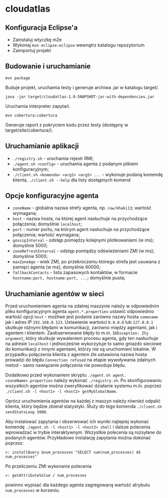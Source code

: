 cloudatlas
==========

Konfiguracja Eclipse'a
--------------------

* Zainstaluj wtyczkę m2e
* Wykonaj `mvn eclipse:eclipse` wewnątrz katalogu repozytorium
* Zaimportuj projekt

Budowanie i uruchamianie
--------------------

    mvn package

Buduje projekt, uruchamia testy i generuje archiwa .jar w katalogu target/.

    java -jar target/cloudatlas-1.0-SNAPSHOT-jar-with-dependencies.jar
    
Uruchamia interpreter zapytań.

    mvn cobertura:cobertura
    
Generuje raport z pokryciem kodu przez testy (dostępny w target/site/cobertura/).

Uruchamianie aplikacji
--------------------

* `./registry.sh` - uruchamia rejestr RMI;
* `./agent.sh <config>` - uruchamia agenta z podanym plikiem konfiguracyjnym;
* `./client.sh <komenda> <arg1> <arg2> ...` - wykonuje podaną komendę klienta, `./client.sh --help` dla listy dostępnych komend  

Opcje konfiguracyjne agenta
--------------------

* `zoneName` - globalna nazwa strefy agenta, np. `/uw/khaki13`; wartość wymagana;
* `host` - nazwa hosta, na której agent nasłuchuje na przychodzące połączenia; domyślnie `localhost`;
* `port` - numer portu, na którym agent nasłuchuje na przychodzące połączenia; wartość wymagana;
* `gossipInterval` - odstęp pomiędzy kolejnymi plotkowaniami (w ms); domyślnie 5000;
* `zoneRefreshInterval` - odstęp pomiędzy odświeżeniami ZMI (w ms); domyślnie 5000;
* `maxZoneAge` - wiek ZMI, po przekroczeniu którego strefa jest usuwana z pamięci agenta (w ms); domyślnie 60000;
* `fallbackContacts` - lista zapasowych kontaktów, w formacie `hostname:port, hostname:port, ...`; domyślnie pusta;

Uruchamianie agentów w sieci
--------------------

Przed uruchomieniem agenta na zdalnej maszynie należy w odpowiednim pliku konfiguracyjnym agenta `agent.*.properties` ustawić
odpowiednio wartość opcji `host` - możliwe jest podanie zarówno nazwy hosta `somename` jak i adres IP `192.168.0.123`. Ustawienie
wartości `0.0.0.0` lub `127.0.0.1` skutkuje różnymi błędami w komunikacji, zarówno między agentami, jak i agentem i klientem.
Zaobserwowane błędy to m.in. `IOException: Zły argument`, który skutkuje wywaleniem procesu agenta, gdy ten nasłuchuje na adresie `localhost`
i jednocześnie wykorzytuje to samo gniazdo sieciowe do komunikacji z innymi agentami, którzy nie są uruchomieni lokalnie.
W przypadku połączenia klienta z agentem źle ustawiona nazwa hosta prowadzi do błędu `Connection refused` na etapie wywoływania
zdalnych metod - samo nawiązanie połączenia nie powoduje błędu.

Dodatkowo przed wykonaniem skryptu `./agent.sh agent.<zoneName>.properties` należy wykonać `./registry.sh`. Po skonfigurowaniu
wszystkich agentów można zweryfikować działanie systemu m.in. poprzez `./client.sh -l <host1> -l <host2> getMyGlobalName`.

Oprócz uruchomienia agentów na każdej z maszyn należy również odpalić klienta, który będzie zbierał statystyki. Służy do tego komenda
`./client.sh sendStatsLoop 5000`.

Aby instalować zapytania i obserwować ich wyniki najlepiej wykonać komendę `./agent.sh -l <host1> -l <host2> shell` i dalsze polecenia
wprowadzać w trybie interaktywnym. Wszystkie polecenia są rozsyłane do podanych agentów. Przykładowo instalację zapytania można
dokonać poprzez:

`>: installQuery &num_processes "SELECT sum(num_processes) AS num_processes"`

Po przeliczeniu ZMI wykonanie polecenia

`>: getAttributeValue / num_processes`

powinno wypisać dla każdego agenta zagregowaną wartość atrybutu `num_processes` w korzeniu.